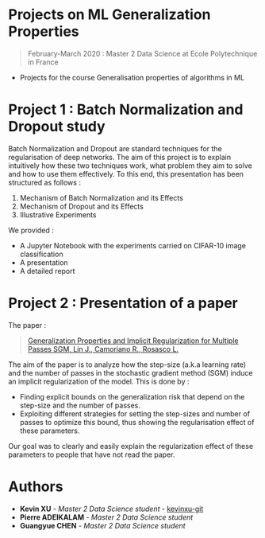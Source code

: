 # Projects on ML Generalization Properties
> February-March 2020 : Master 2 Data Science at Ecole Polytechnique in France

+ Projects for the course Generalisation properties of algorithms in ML

# Project 1 : Batch Normalization and Dropout study
Batch Normalization and Dropout are standard techniques for the regularisation of deep networks.
The aim of this project is to explain intuitively how these two techniques work, what problem they aim to solve and how to use them effectively. To this end, this presentation has been structured as follows :
1. Mechanism of Batch Normalization and its Effects
2. Mechanism of Dropout and its Effects
3. Illustrative Experiments

We provided : 
+ A Jupyter Notebook with the experiments carried on CIFAR-10 image classification
+ A presentation 
+ A detailed report
 
# Project 2 : Presentation of a paper
The paper : 
> [Generalization Properties and Implicit Regularization for Multiple Passes SGM, Lin J., Camoriano R., Rosasco L.](http://proceedings.mlr.press/v48/lina16.pdf)

The aim of the paper is to analyze how the step-size (a.k.a learning rate) and the number of passes in the stochastic gradient method (SGM) induce an implicit regularization of the model. This is done by :
+ Finding explicit bounds on the generalization risk that depend on the step-size and the number of passes.
+ Exploiting different strategies for setting the step-sizes and number of passes to optimize this bound, thus showing the regularisation effect of these parameters.

Our goal was to clearly and easily explain the regularization effect of these parameters to people that have not read the paper.

# Authors
+ **Kevin XU** - *Master 2 Data Science student* - [kevinxu-git](https://github.com/kevinxu-git)
+ **Pierre ADEIKALAM** - *Master 2 Data Science student*
+ **Guangyue CHEN** - *Master 2 Data Science student* 

